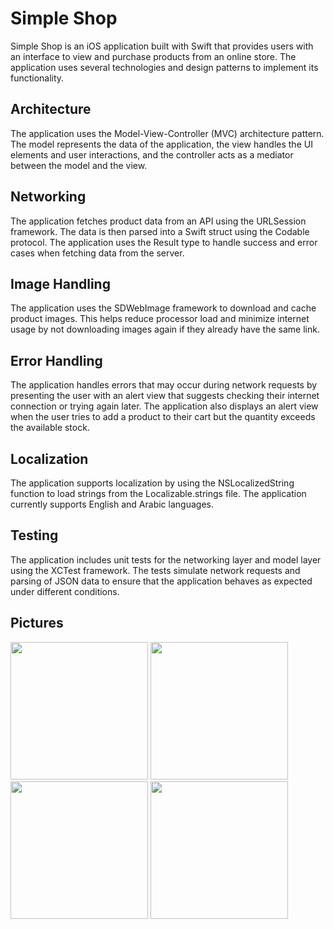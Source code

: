 # Simple Shop

Simple Shop is an iOS application built with Swift that provides users with an interface to view and purchase products from an online store. The application uses several technologies and design patterns to implement its functionality.

## Architecture

The application uses the Model-View-Controller (MVC) architecture pattern. The model represents the data of the application, the view handles the UI elements and user interactions, and the controller acts as a mediator between the model and the view.

## Networking

The application fetches product data from an API using the URLSession framework. The data is then parsed into a Swift struct using the Codable protocol. The application uses the Result type to handle success and error cases when fetching data from the server.

## Image Handling

The application uses the SDWebImage framework to download and cache product images. This helps reduce processor load and minimize internet usage by not downloading images again if they already have the same link.

## Error Handling

The application handles errors that may occur during network requests by presenting the user with an alert view that suggests checking their internet connection or trying again later. The application also displays an alert view when the user tries to add a product to their cart but the quantity exceeds the available stock.

## Localization

The application supports localization by using the NSLocalizedString function to load strings from the Localizable.strings file. The application currently supports English and Arabic languages.

## Testing

The application includes unit tests for the networking layer and model layer using the XCTest framework. The tests simulate network requests and parsing of JSON data to ensure that the application behaves as expected under different conditions.

## Pictures

<img src="https://github.com/Haris-Alsaman/Simple_Shop/blob/main/Pictures/Picture1.png" width="220">
<img src="https://github.com/Haris-Alsaman/Simple_Shop/blob/main/Pictures/Picture2.png" width="220" >
<img src="https://github.com/Haris-Alsaman/Simple_Shop/blob/main/Pictures/Picture3.png" width="220">
<img src="https://github.com/Haris-Alsaman/Simple_Shop/blob/main/Pictures/Picture4.png" width="220">

